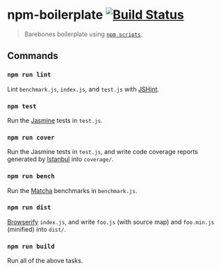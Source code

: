 # npm-boilerplate [![Build Status](https://img.shields.io/travis/yuanqing/npm-boilerplate.svg?style=flat)](https://travis-ci.org/yuanqing/npm-boilerplate)

> Barebones boilerplate using [`npm scripts`](https://www.npmjs.org/doc/cli/npm-run-script.html).

## Commands

### `npm run lint`

Lint `benchmark.js`, `index.js`, and `test.js` with [JSHint](http://jshint.com/docs/).

### `npm test`

Run the [Jasmine](http://jasmine.github.io/2.0/introduction.html) tests in `test.js`.

### `npm run cover`

Run the Jasmine tests in `test.js`, and write code coverage reports generated by [Istanbul](http://gotwarlost.github.io/istanbul/) into `coverage/`.

### `npm run bench`

Run the [Matcha](https://github.com/logicalparadox/matcha) benchmarks in `benchmark.js`.

### `npm run dist`

[Browserify](http://browserify.org/) `index.js`, and write `foo.js` (with source map) and `foo.min.js` (minified) into `dist/`.

### `npm run build`

Run all of the above tasks.
